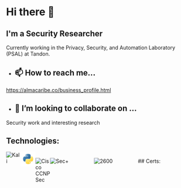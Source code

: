 <!--
**Kediel/Kediel** is a ✨ _special_ ✨ repository because its `README.md` (this file) appears on your GitHub profile.

Here are some ideas to get you started:

- 🔭 I’m currently working on ...
- 🌱 I’m currently learning ...
- 👯 I’m looking to collaborate on ...
- 🤔 I’m looking for help with ...
- 💬 Ask me about ...
- 📫 How to reach me: ...
- 😄 Pronouns: ...
- ⚡ Fun fact: ...
-->
# Hi there 👋
## I'm a Security Researcher
Currently working in the Privacy, Security, and Automation Laboratory (PSAL) at Tandon. 
<br />

- ## 📫 How to reach me...
https://almacaribe.co/business_profile.html

- ## 👯 I’m looking to collaborate on ...
Security work and interesting research
<br />
## Technologies:
<!-- OS -->
<img align="left" alt="Kali" width="40px" src="https://www.kali.org/images/kali-dragon-icon.svg" />

<!-- <br />

<!-- Languages -->
<img align="left" alt="Python" width="40px" src="https://raw.githubusercontent.com/github/explore/80688e429a7d4ef2fca1e82350fe8e3517d3494d/topics/python/python.png" />

<br />
## Certs:
<!-- Certs -->
<img align="left" alt="Cisco CCNP Sec" width="40px" src="https://images.credly.com/images/cd769843-4907-4d1a-9702-0512eb87ae6e/twitter_thumb_201604_cisco_ccnp_security.png" />

<img align="left" alt="Sec+" width="120px" src="https://w7.pngwing.com/pngs/366/886/png-transparent-comptia-professional-certification-test-logo-security-control-text-logo-banner.png" />

<img align="left" alt="2600" width="120px" src="https://res.cloudinary.com/crunchbase-production/image/upload/c_lpad,h_170,w_170,f_auto,b_white,q_auto:eco,dpr_1/v1419919278/wstic6jgvfo2133z1l39.png" />

<!-- <br />

